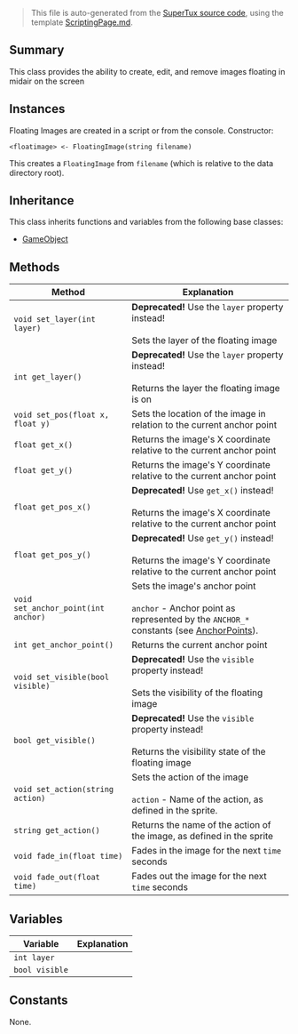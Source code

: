 > This file is auto-generated from the [SuperTux source code](https://github.com/SuperTux/supertux/tree/master/src), using the template [ScriptingPage.md](https://github.com/SuperTux/wiki/tree/master/templates/ScriptingPage.md).

Summary
-------

This class provides the ability to create, edit, and remove images floating in midair on the screen

Instances
--------

Floating Images are created in a script or from the console. Constructor:

```<floatimage> <- FloatingImage(string filename)```

This creates a `FloatingImage` from `filename` (which is relative to the data directory root).

Inheritance
--------

This class inherits functions and variables from the following base classes:
* [GameObject](https://github.com/SuperTux/supertux/wiki/ScriptingGameObject)


Methods
-------

Method | Explanation
-------|-------
`void set_layer(int layer)` | **Deprecated!** Use the `layer` property instead!<br /><br />Sets the layer of the floating image
`int get_layer()` | **Deprecated!** Use the `layer` property instead!<br /><br />Returns the layer the floating image is on
`void set_pos(float x, float y)` | Sets the location of the image in relation to the current anchor point
`float get_x()` | Returns the image's X coordinate relative to the current anchor point
`float get_y()` | Returns the image's Y coordinate relative to the current anchor point
`float get_pos_x()` | **Deprecated!** Use `get_x()` instead!<br /><br />Returns the image's X coordinate relative to the current anchor point
`float get_pos_y()` | **Deprecated!** Use `get_y()` instead!<br /><br />Returns the image's Y coordinate relative to the current anchor point
`void set_anchor_point(int anchor)` | Sets the image's anchor point<br /><br /> `anchor` - Anchor point as represented by the `ANCHOR_*` constants (see [AnchorPoints](https://github.com/SuperTux/supertux/wiki/ScriptingAnchorPoints)). 
`int get_anchor_point()` | Returns the current anchor point
`void set_visible(bool visible)` | **Deprecated!** Use the `visible` property instead!<br /><br />Sets the visibility of the floating image
`bool get_visible()` | **Deprecated!** Use the `visible` property instead!<br /><br />Returns the visibility state of the floating image
`void set_action(string action)` | Sets the action of the image<br /><br /> `action` - Name of the action, as defined in the sprite. 
`string get_action()` | Returns the name of the action of the image, as defined in the sprite
`void fade_in(float time)` | Fades in the image for the next `time` seconds
`void fade_out(float time)` | Fades out the image for the next `time` seconds


Variables
---------

Variable | Explanation
---------|---------
`int layer` | 
`bool visible` | 


Constants
---------

None.
